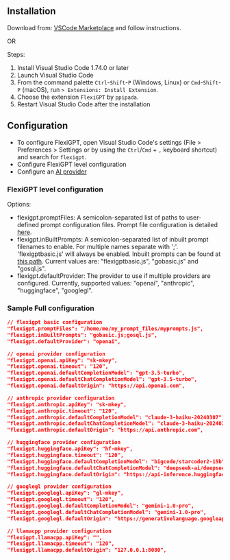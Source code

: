 ## Installation

Download from: [VSCode Marketplace](https://marketplace.visualstudio.com/items?itemName=ppipada.flexigpt) and follow instructions.

OR

Steps:

1. Install Visual Studio Code 1.74.0 or later
2. Launch Visual Studio Code
3. From the command palette `Ctrl`-`Shift`-`P` (Windows, Linux) or `Cmd`-`Shift`-`P` (macOS), run `> Extensions: Install Extension`.
4. Choose the extension `FlexiGPT` by `ppipada`.
5. Restart Visual Studio Code after the installation

## Configuration

- To configure FlexiGPT, open Visual Studio Code's settings (File > Preferences > Settings or by using the `Ctrl`/`Cmd` + `,` keyboard shortcut) and search for `flexigpt`.
- Configure FlexiGPT level configuration
- Configure an [AI provider](/aiproviders)

### FlexiGPT level configuration

Options:

- flexigpt.promptFiles: A semicolon-separated list of paths to user-defined prompt configuration files. Prompt file configuration is detailed [here](/promptfiles).
- flexigpt.inBuiltPrompts: A semicolon-separated list of inbuilt prompt filenames to enable. For multiple names separate with ';'. 'flexigptbasic.js' will always be enabled. Inbuilt prompts can be found at [this path](https://github.com/ppipada/vscode-flexigpt/tree/main/media/prompts). Current values are: "flexigptbasic.js", "gobasic.js" and "gosql.js".
- flexigpt.defaultProvider: The provider to use if multiple providers are configured. Currently, supported values: "openai", "anthropic", "huggingface", "googlegl".

### Sample Full configuration

```json
// flexigpt basic configuration
"flexigpt.promptFiles": "/home/me/my_prompt_files/myprompts.js",
"flexigpt.inBuiltPrompts": "gobasic.js;gosql.js",
"flexigpt.defaultProvider": "openai",

// openai provider configuration
"flexigpt.openai.apiKey": "sk-mkey",
"flexigpt.openai.timeout": "120",
"flexigpt.openai.defaultCompletionModel": "gpt-3.5-turbo",
"flexigpt.openai.defaultChatCompletionModel": "gpt-3.5-turbo",
"flexigpt.openai.defaultOrigin": "https://api.openai.com",

// anthropic provider configuration
"flexigpt.anthropic.apiKey": "sk-mkey",
"flexigpt.anthropic.timeout": "120",
"flexigpt.anthropic.defaultCompletionModel": "claude-3-haiku-20240307",
"flexigpt.anthropic.defaultChatCompletionModel": "claude-3-haiku-20240307",
"flexigpt.anthropic.defaultOrigin": "https://api.anthropic.com",

// huggingface provider configuration
"flexigpt.huggingface.apiKey": "hf-mkey",
"flexigpt.huggingface.timeout": "120",
"flexigpt.huggingface.defaultCompletionModel": "bigcode/starcoder2-15b",
"flexigpt.huggingface.defaultChatCompletionModel": "deepseek-ai/deepseek-coder-1.3b-instruct",
"flexigpt.huggingface.defaultOrigin": "https://api-inference.huggingface.co",

// googlegl provider configuration
"flexigpt.googlegl.apiKey": "gl-mkey",
"flexigpt.googlegl.timeout": "120",
"flexigpt.googlegl.defaultCompletionModel": "gemini-1.0-pro",
"flexigpt.googlegl.defaultChatCompletionModel": "gemini-1.0-pro",
"flexigpt.googlegl.defaultOrigin": "https://generativelanguage.googleapis.com",

// llamacpp provider configuration
"flexigpt.llamacpp.apiKey": "",
"flexigpt.llamacpp.timeout": "120",
"flexigpt.llamacpp.defaultOrigin": "127.0.0.1:8080",

```

